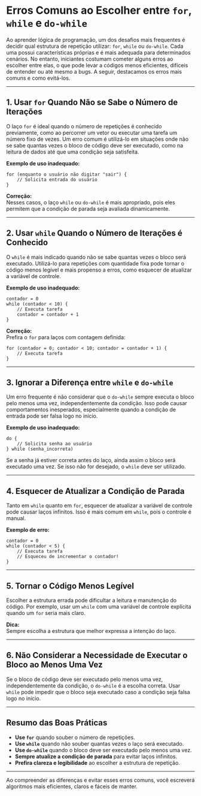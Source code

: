 
# Erros Comuns ao Escolher entre `for`, `while` e `do-while`

Ao aprender lógica de programação, um dos desafios mais frequentes é decidir qual estrutura de repetição utilizar: `for`, `while` ou `do-while`. Cada uma possui características próprias e é mais adequada para determinados cenários. No entanto, iniciantes costumam cometer alguns erros ao escolher entre elas, o que pode levar a códigos menos eficientes, difíceis de entender ou até mesmo a bugs. A seguir, destacamos os erros mais comuns e como evitá-los.

---

## 1. Usar `for` Quando Não se Sabe o Número de Iterações

O laço `for` é ideal quando o número de repetições é conhecido previamente, como ao percorrer um vetor ou executar uma tarefa um número fixo de vezes. Um erro comum é utilizá-lo em situações onde não se sabe quantas vezes o bloco de código deve ser executado, como na leitura de dados até que uma condição seja satisfeita.

**Exemplo de uso inadequado:**

```pseudo
for (enquanto o usuário não digitar "sair") {
    // Solicita entrada do usuário
}
```

**Correção:**  
Nesses casos, o laço `while` ou `do-while` é mais apropriado, pois eles permitem que a condição de parada seja avaliada dinamicamente.

---

## 2. Usar `while` Quando o Número de Iterações é Conhecido

O `while` é mais indicado quando não se sabe quantas vezes o bloco será executado. Utilizá-lo para repetições com quantidade fixa pode tornar o código menos legível e mais propenso a erros, como esquecer de atualizar a variável de controle.

**Exemplo de uso inadequado:**

```pseudo
contador = 0
while (contador < 10) {
    // Executa tarefa
    contador = contador + 1
}
```

**Correção:**  
Prefira o `for` para laços com contagem definida:

```pseudo
for (contador = 0; contador < 10; contador = contador + 1) {
    // Executa tarefa
}
```

---

## 3. Ignorar a Diferença entre `while` e `do-while`

Um erro frequente é não considerar que o `do-while` sempre executa o bloco pelo menos uma vez, independentemente da condição. Isso pode causar comportamentos inesperados, especialmente quando a condição de entrada pode ser falsa logo no início.

**Exemplo de uso inadequado:**

```pseudo
do {
    // Solicita senha ao usuário
} while (senha_incorreta)
```

Se a senha já estiver correta antes do laço, ainda assim o bloco será executado uma vez. Se isso não for desejado, o `while` deve ser utilizado.

---

## 4. Esquecer de Atualizar a Condição de Parada

Tanto em `while` quanto em `for`, esquecer de atualizar a variável de controle pode causar laços infinitos. Isso é mais comum em `while`, pois o controle é manual.

**Exemplo de erro:**

```pseudo
contador = 0
while (contador < 5) {
    // Executa tarefa
    // Esqueceu de incrementar o contador!
}
```

---

## 5. Tornar o Código Menos Legível

Escolher a estrutura errada pode dificultar a leitura e manutenção do código. Por exemplo, usar um `while` com uma variável de controle explícita quando um `for` seria mais claro.

**Dica:**  
Sempre escolha a estrutura que melhor expressa a intenção do laço.

---

## 6. Não Considerar a Necessidade de Executar o Bloco ao Menos Uma Vez

Se o bloco de código deve ser executado pelo menos uma vez, independentemente da condição, o `do-while` é a escolha correta. Usar `while` pode impedir que o bloco seja executado caso a condição seja falsa logo no início.

---

## Resumo das Boas Práticas

- **Use `for`** quando souber o número de repetições.
- **Use `while`** quando não souber quantas vezes o laço será executado.
- **Use `do-while`** quando o bloco deve ser executado pelo menos uma vez.
- **Sempre atualize a condição de parada** para evitar laços infinitos.
- **Prefira clareza e legibilidade** ao escolher a estrutura de repetição.

---

Ao compreender as diferenças e evitar esses erros comuns, você escreverá algoritmos mais eficientes, claros e fáceis de manter.
```
